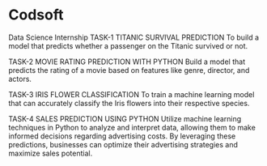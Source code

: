 # Codsoft
Data Science Internship
TASK-1
TITANIC SURVIVAL PREDICTION
To build a model that predicts whether a
passenger on the Titanic survived or not.

TASK-2
MOVIE RATING PREDICTION WITH PYTHON
Build a model that predicts the rating of a movie based on
features like genre, director, and actors.

TASK-3
IRIS FLOWER CLASSIFICATION
To train a machine learning model that can accurately classify the Iris flowers into
their respective species.

TASK-4
SALES PREDICTION USING PYTHON
Utilize machine learning techniques in Python to analyze and interpret data, allowing
them to make informed decisions regarding advertising costs. By
leveraging these predictions, businesses can optimize their
advertising strategies and maximize sales potential.
